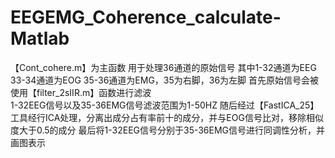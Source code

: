 # EEGEMG_Coherence_calculate-Matlab  
【Cont_cohere.m】为主函数  用于处理36通道的原始信号  其中1-32通道为EEG  33-34通道为EOG  35-36通道为EMG，35为右脚，36为左脚  首先原始信号会被使用【filter_2sIIR.m】函数进行滤波  
1-32EEG信号以及35-36EMG信号滤波范围为1-50HZ  随后经过【FastICA_25】工具经行ICA处理，分离出成分占有率前十的成分，并与EOG信号比对，移除相似度大于0.5的成分  最后将1-32EEG信号分别于35-36EMG信号进行同调性分析，并画图表示
